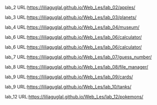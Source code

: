 lab_2  URL:https://liliaguglal.github.io/Web_Les/lab_02/apples/ 

lab_3  URL:https://liliaguglal.github.io/Web_Les/lab_03/planets/

lab_4  URL:https://liliaguglal.github.io/Web_Les/lab_04/museum/

lab_6  URL:https://liliaguglal.github.io/Web_Les/lab_06/calculator/

lab_6  URL:https://liliaguglal.github.io/Web_Les/lab_06/calculator/

lab_7  URL:https://liliaguglal.github.io/Web_Les/lab_07/guess_number/

lab_8  URL:https://liliaguglal.github.io/Web_Les/lab_08/file_manager/

lab_9  URL:https://liliaguglal.github.io/Web_Les/lab_09/cards/

lab_9  URL:https://liliaguglal.github.io/Web_Les/lab_10/tanks/

lab_12  URL:https://liliaguglal.github.io/Web_Les/lab_12/pokemons/
